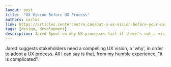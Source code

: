 ```yaml
---
layout: post
title:  "UX Vision Before UX Process"
authors: carlos
link: https://articles.centercentre.com/put-a-ux-vision-before-your-ux-process/
tags: [design, development]
description: Jared Spool on why UX processes fail if there's not a vision first
---
```


Jared suggests stakeholders need a compelling UX vision, a 'why', in order to adopt a UX process. All I can say is that, from my humble experience, "it is complicated".

